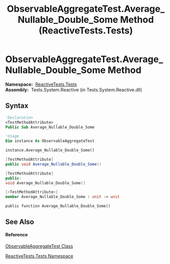 ﻿---
title: ObservableAggregateTest.Average_Nullable_Double_Some Method  (ReactiveTests.Tests)
TOCTitle: Average_Nullable_Double_Some Method
ms:assetid: M:ReactiveTests.Tests.ObservableAggregateTest.Average_Nullable_Double_Some
ms:mtpsurl: https://msdn.microsoft.com/en-us/library/reactivetests.tests.observableaggregatetest.average_nullable_double_some(v=VS.103)
ms:contentKeyID: 36621094
ms.date: 06/28/2011
mtps_version: v=VS.103
f1_keywords:
- ReactiveTests.Tests.ObservableAggregateTest.Average_Nullable_Double_Some
dev_langs:
- CSharp
- JScript
- VB
- FSharp
- c++
---

# ObservableAggregateTest.Average\_Nullable\_Double\_Some Method

**Namespace:**  [ReactiveTests.Tests](hh289046\(v=vs.103\).md)  
**Assembly:**  Tests.System.Reactive (in Tests.System.Reactive.dll)

## Syntax

``` vb
'Declaration
<TestMethodAttribute> _
Public Sub Average_Nullable_Double_Some
```

``` vb
'Usage
Dim instance As ObservableAggregateTest

instance.Average_Nullable_Double_Some()
```

``` csharp
[TestMethodAttribute]
public void Average_Nullable_Double_Some()
```

``` c++
[TestMethodAttribute]
public:
void Average_Nullable_Double_Some()
```

``` fsharp
[<TestMethodAttribute>]
member Average_Nullable_Double_Some : unit -> unit 
```

``` jscript
public function Average_Nullable_Double_Some()
```

## See Also

#### Reference

[ObservableAggregateTest Class](hh314823\(v=vs.103\).md)

[ReactiveTests.Tests Namespace](hh289046\(v=vs.103\).md)

